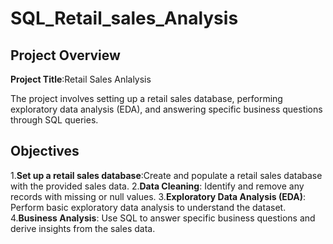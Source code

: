 # SQL_Retail_sales_Analysis

## Project Overview

**Project Title**:Retail Sales Anlalysis

The project involves setting up a retail sales database, performing exploratory data analysis (EDA), and answering specific business questions through SQL queries.

## Objectives

1.**Set up a retail sales database**:Create and populate a retail sales database with the provided sales data.
2.**Data Cleaning**: Identify and remove any records with missing or null values.
3.**Exploratory Data Analysis (EDA)**: Perform basic exploratory data analysis to understand the dataset.
4.**Business Analysis**: Use SQL to answer specific business questions and derive insights from the sales data.
